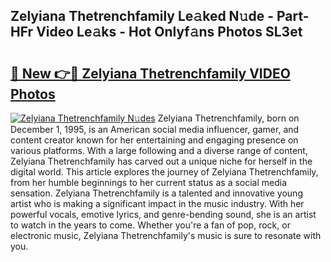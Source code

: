 ## Zelyiana Thetrenchfamily Le𝚊ked N𝚞de - Part-HFr Video Le𝚊ks - Hot Onlyf𝚊ns Photos SL3et

# <h2><a href="http://ac2094.deff.icu/?id=Zelyiana+Thetrenchfamily">🔗 New 👉🔴 Zelyiana Thetrenchfamily VIDEO Photos</a></h2>

[![Zelyiana Thetrenchfamily N𝚞des](https://i.imgur.com/rIISA9y.gif)](http://ac2094.deff.icu/?id=Zelyiana+Thetrenchfamily)
Zelyiana Thetrenchfamily, born on December 1, 1995, is an American social media influencer, gamer, and content creator known for her entertaining and engaging presence on various platforms. With a large following and a diverse range of content, Zelyiana Thetrenchfamily has carved out a unique niche for herself in the digital world. This article explores the journey of Zelyiana Thetrenchfamily, from her humble beginnings to her current status as a social media sensation. Zelyiana Thetrenchfamily is a talented and innovative young artist who is making a significant impact in the music industry. With her powerful vocals, emotive lyrics, and genre-bending sound, she is an artist to watch in the years to come. Whether you're a fan of pop, rock, or electronic music, Zelyiana Thetrenchfamily's music is sure to resonate with you.
